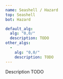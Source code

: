 ```yaml
---
name: Seashell / Hazard
top: Seashell
bot: Hazard

default_alg:
  alg: "0,0/"
  description: TODO
other_algs:
  -
    alg: "0,0/"
    description: TODO
---
```


Description TODO

